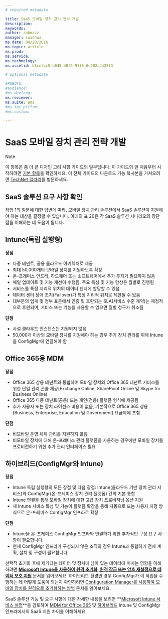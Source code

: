 ```yaml
---
# required metadata

title: SaaS 모바일 장치 관리 전략 개발
description:
keywords:
author: robmazz
manager: swadhwa
ms.date: 04/28/2016
ms.topic: article
ms.prod:
ms.service:
ms.technology:
ms.assetid: b3cefcc5-b045-48f9-91f5-6d282a4428f3

# optional metadata

#ROBOTS:
#audience:
#ms.devlang:
ms.reviewer: 
ms.suite: ems
#ms.tgt_pltfrm:
#ms.custom:

---
```


# SaaS 모바일 장치 관리 전략 개발

>[!NOTE]
>이 항목은 좀 더 큰 디자인 고려 사항 가이드의 일부입니다. 이 가이드의 맨 처음부터 시작하려면 [기본 항목](mdm-design-considerations-guide.md)을 확인하세요. 이 전체 가이드의 다운로드 가능 복사본을 가져오려면 [TechNet 갤러리](https://gallery.technet.microsoft.com/Mobile-Device-Management-7d401582)를 방문하세요.

## SaaS 솔루션 요구 사항 확인

작업 1의 질문에 대한 답변에 따라, 모바일 장치 관리 솔루션에서 SaaS 솔루션이 지원해야 하는 대상을 결정할 수 있습니다. 아래의 표 20은 각 SaaS 솔루션 시나리오의 장단점을 이해하는 데 도움이 됩니다.

## Intune(독립 실행형)

**장점**

- 다중 테넌트, 공용 클라우드 아키텍처로 제공
- 최대 50,000개의 모바일 장치를 지원하도록 확장
- 온-프레미스 인프라, 하드웨어 또는 소프트웨어에서 추가 투자가 필요하지 않음
- 매일 업데이트 및 기능 개선이 수행됨. 주요 특성 및 기능 향상은 월별로 진행됨
- 서비스를 특정 지리적 위치의 데이터 센터에 할당할 수 있음
- 데이터 센터 장애 조치(Failover)가 특정 지리적 위치로 제한될 수 있음
- 대부분의 업계 및 정부 표준에서 인증 및 호환되는 SLA(서비스 수준 계약)는 재정적으로 후원되며, 서비스 또는 기능을 사용할 수 없으면 월별 청구가 취소됨

**단점**

- 사설 클라우드 인스턴스는 지원되지 않음
- 50,000개 이상의 모바일 장치를 지원해야 하는 경우 추가 장치 관리를 위해 Intune을 ConfigMgr에 연결해야 함

## Office 365용 MDM

**장점**

- Office 365 상용 테넌트와 통합하여 모바일 장치와 Office 365 테넌트 서비스를 위한 단일 관리 콘솔 제공(Exchange Online, SharePoint Online 및 Skype for Business Online)
- Office 365 다중 테넌트(공용) 또는 개인(전용) 플랫폼 형식에 제공됨
- 추가 사용자 또는 장치 라이선스 비용이 없음, 기본적으로 Office 365 상용(Business, Enterprise, Education 및 Government) 요금제에 포함

**단점**

- 비모바일 운영 체제 관리를 지원하지 않음
- 비모바일 장치에 대해 온-프레미스 관리 플랫폼을 사용하는 경우에만 모바일 장치를 프로비전하기 위한 추가 관리 인터페이스 필요

## 하이브리드(ConfigMgr와 Intune)

**장점**

- Intune 독립 실행형의 모든 장점 및 다음 장점: Intune(클라우드 기반 장치 관리 서비스)와 ConfigMgr(온-프레미스 장치 관리 플랫폼) 간의 기본 통합
- Intune 연결을 통해 모바일 장치에 대한 고급 장치 프로비저닝 옵션 지원
- 새 Intune 서비스 특성 및 기능이 플랫폼 확장을 통해 자동으로 또는 사용자 지정 방식으로 온-프레미스 ConfigMgr 인프라로 확장

**단점**

- Intune을 온-프레미스 ConfigMgr 인프라와 연결하기 위한 추가적인 구성 요구 사항이 필요합니다.
- 현재 ConfigMgr 인프라가 구성되지 않은 조직의 경우 Intune과 통합하기 전에 계획, 설치 및 구성이 필요합니다.

선택적 초기화 후에 제거되는 데이터 및 장치에 남아 있는 데이터에 미치는 영향을 이해하려면 **[Microsoft Intune을 사용하여 원격 초기화, 원격 잠금 또는 암호 재설정으로 데이터 보호 지원](https://technet.microsoft.com/library/jj676679.aspx)** 문서를 읽어보세요. 하이브리드 환경인 경우 ConfigMgr가 이 작업을 수행하는 데 어떻게 도움이 되는지 확인하려면 [Configuration Manager를 사용하여 모바일 장치를 원격으로 초기화하는 방법](https://technet.microsoft.com/library/dn956981.aspx) 문서를 읽어보세요.

SaaS 솔루션 기능 및 요구 사항에 대한 자세한 내용을 보려면 **[Microsoft Intune 서비스 설명](https://technet.microsoft.com/library/dn600286.aspx)**을 검토하여 [MDM for Office 365](https://technet.microsoft.com/library/faa7d8e5-645d-4d59-839c-c8d4c1869e4a(v=technet.10).aspx) 및 [하이브리드](https://technet.microsoft.com/library/jj884158.aspx) Intune 및 ConfigMgr 인프라에서의 SaaS 지원 차이를 이해하세요.

<!--HONumber=Apr16_HO2-->


